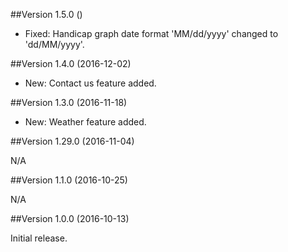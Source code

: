 ##Version  1.5.0 ()

- Fixed: Handicap graph date format 'MM/dd/yyyy' changed to 'dd/MM/yyyy'.

##Version 1.4.0 (2016-12-02)

- New: Contact us feature added.

##Version 1.3.0 (2016-11-18)

- New: Weather feature added.

##Version 1.29.0 (2016-11-04)

N/A

##Version 1.1.0 (2016-10-25)

N/A

##Version 1.0.0 (2016-10-13)

Initial release.